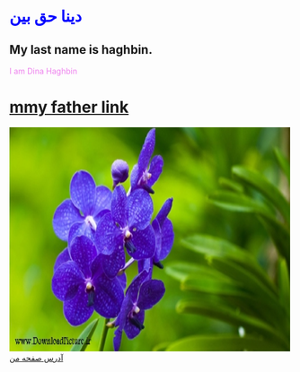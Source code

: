<html  lang="fa">
<head>
 <meta charset="utf-8">
 <title>Page Title</title>
</head>
<body>
<h1 style="color:blue" >دینا حق بین</h1>
<h2>My last name is haghbin.</h2>
<p style="color:violet">I am Dina Haghbin</p>
<h1>
<a href="http://www.haghbinh.ir/"> mmy father link</a>
</h1>
<img src="A2.jpg" width="500" height="400" class="inline"/>
 <a href="https://haghbinh.github.io/test1/"> آدرس صفحه من</a>
</body>
</html>
